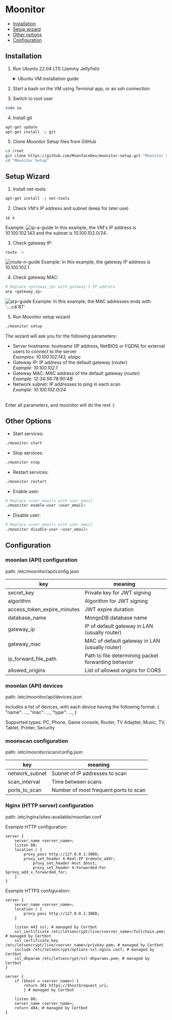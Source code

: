 # Moonitor

- [Installation](#installation)
- [Setup wizard](#setup-wizard)
- [Other options](#other-options)
- [Configuration](#configuration)

## Installation

1. Run Ubuntu 22.04 LTS (Jammy Jellyfish)
   <details><summary>Ubuntu VM installation guide</summary>

   <br/>**Downloads:**
   - [VirtualBox](https://download.virtualbox.org/virtualbox/6.1.34/VirtualBox-6.1.34-150636-Win.exe)
   - [Ubuntu image](https://ubuntu.com/download/desktop/thank-you?version=22.04&architecture=amd64)
   
   <br/>**Add virutal machine:**
   - Open VirtualBox
   - Click 'New' to create a new machine
   - Enter your VM name, change the 'Type' to Linux and the 'Version' to Ubuntu (64-bit), and then proceed
   - Set the machine RAM, the default memory size should be sufficient for Moonitor. Then proceed
   - Select 'Create a virtual hard disk now' and proceed
   - Select 'VDI (VirtualBox Disk Image)' as hard disk file type, and proceed
   - Select 'Dynamically allocated' for storage on physical hard disk, and proceed
   - Set the hard disk location and size, it is recommended to allocate at least 20GB. Then proceed
   
   <br/>**Configure network:**
   - Click 'Settings' to open VM settings window
   - Click 'Network' and set 'Attached to' to 'Bridged Adapter'
   - Set 'Name' to a host interface from the list
   - Click 'OK' to save the settings
   
   <br/>**Boot the machine:**
   - Click 'Start' to start the machine
   - A start-up disk selection popup will appear, click the folder icon to select an Ubuntu image
   - Click 'Add' and select the Ubuntu image file (.iso) you have already downloaded
   - Click 'Choose' and then 'Start' in order to start-up the machine using the selected image
   - A black screen with boot options will appear, navigate with arrow keys to 'Try or install Ubuntu' and press 'Enter' to select
  
   <br/>**Install the image**
   - After a while, a white screen will appear. Click 'Install Ubuntu'
   - Select your keyboard layout and proceed
   - In 'Updates and other software', select 'Minimal installation' and procees
   - Select 'Erase disk and install Ubuntu' and click 'Install Now' to proceed
   - A popup regarding disk changes will appear, click 'Continue'
   - Select your time zone and proceed
   - Fill in your name, computer name, username and password. Then proceed
   - After a few minutes, the installation will finish. Click 'Restart Now' when the popup appears
   - When the message 'Please remove the installation medium, then press ENTER:' appears, press enter
   - When the restart finishes, an 'Online Accounts' page will appear, click 'Skip' to proceed
   - Select 'No, don't send info to Canonical'. Then click 'Next' to proceed
   - Keep the default privacy settings and click 'Next' to proceed
   - Click 'Done' to start using your new machine
   - Congratulations! You have an Ubuntu VM
   </details>

2. Start a bash on the VM using Terminal app, or an ssh connection
   
3. Switch to root user
```bash
sudo su
```

4. Install git
```bash
apt-get update
apt-get install -y git
```

5. Clone Moonitor Setup files from GitHub
```bash
cd /root
git clone https://github.com/MoonfaceDev/moonitor-setup.git "Moonitor Setup"
cd "Moonitor Setup"
```

## Setup Wizard
1. Install net-tools
```bash
apt-get install -y net-tools
```

2. Check VM's IP address and subnet (keep for later use)
```bash
ip a
```
Example:
![ip-a-guide](https://user-images.githubusercontent.com/36325466/166083106-83c2c111-fc58-4ecf-853f-a3be3cbe15cb.png)
In this example, the VM's IP address is 10.100.102.143 and the subnet is 10.100.102.0/24.

3. Check gateway IP:
```bash
route -n
```
![route-n-guide](https://user-images.githubusercontent.com/36325466/166083652-3dcf73c9-d01f-4445-9a78-3259720eae72.png)
Example:
In this example, the gateway IP address is 10.100.102.1

4. Check gateway MAC:
```bash
# Replace <gateway_ip> with gateway's IP address
arp <gateway_ip>
```
![arp-guide](https://user-images.githubusercontent.com/36325466/166083908-9a5053eb-ea51-4cd9-b8bd-e2590e4a46dd.png)
Example:
In this example, the MAC addresses ends with '...:c4:87'

5. Run Moonitor setup wizard
```bash
./moonitor setup
```
The wizard will ask you for the following parameters:
- Server hostname: hostname (IP address, NetBIOS or FQDN) for external users to connect to the server
<br/>_Examples: 10.100.102.143, elaipc_
- Gateway IP: IP address of the default gateway (router)
<br/>_Example: 10.100.102.1_
- Gateway MAC: MAC address of the default gateway (router)
<br/>_Example: 12:34:56:78:90:AB_
- Network subnet: IP addresses to ping in each scan
<br/>_Example: 10.100.102.0/24_

<br/>Enter all parameters, and moonitor will do the rest :)

## Other Options
* Start services:
```bash
./moonitor start
```

* Stop services:
```bash
./moonitor stop
```

* Restart services:
```bash
./moonitor restart
```

* Enable user:
```bash
# Replace <user_email> with user_email
./moonitor enable-user <user_email>
```

* Disable user:
```bash
# Replace <user_email> with user_email
./moonitor disable-user <user_email>
```

## Configuration

### moonlan (API) configuration
path: /etc/moonitor/api/config.json

| key                         | meaning                                             |
|-----------------------------|-----------------------------------------------------|
| secret_key                  | Private key for JWT signing                         |
| algorithm                   | Algorithm for JWT signing                           |
| access_token_expire_minutes | JWT expire duration                                 |
| database_name               | MongoDB database name                               |
| gateway_ip                  | IP of default gateway in LAN (usually router)       |
| gateway_mac                 | MAC of default gateway in LAN (usually router)      |
| ip_forward_file_path        | Path to file determining packet forwarding behavior |
| allowed_origins             | List of allowed origins for CORS                    |


### moonlan (API) devices
path: /etc/moonitor/api/devices.json

Includes a list of devices, with each device having the following format:
{
   "name": ...,
   "mac": ...,
   "type": ...,
}

Supported types:
PC, Phone, Game console, Router, TV Adapter, Music, TV, Tablet, Printer, Security


### moonscan configuration
path: /etc/moonitor/scan/config.json

| key            | meaning                               |
|----------------|---------------------------------------|
| network_subnet | Subnet of IP addresses to scan        |
| scan_interval  | Time between scans                    |
| ports_to_scan  | Number of most frequent ports to scan |


### Nginx (HTTP server) configuration
path: /etc/nginx/sites-available/moonlan.conf

Example HTTP configuration:
```
server {
	server_name <server_name>;
	listen 80;
	location / {
		proxy_pass http://127.0.0.1:3000;
		proxy_set_header X-Real-IP $remote_addr;
      		proxy_set_header Host $host;
      		proxy_set_header X-Forwarded-For $proxy_add_x_forwarded_for;
	}
}
```

Example HTTPS configuration:
```
server {
	server_name <server_name>;
	location / {
		proxy_pass http://127.0.0.1:3000;
	}
	
	listen 443 ssl; # managed by Certbot
	ssl_certificate /etc/letsencrypt/live/<server_name>/fullchain.pem; # managed by Certbot
	ssl_certificate_key /etc/letsencrypt/live/<server_name>/privkey.pem; # managed by Certbot
	include /etc/letsencrypt/options-ssl-nginx.conf; # managed by Certbot
	ssl_dhparam /etc/letsencrypt/ssl-dhparams.pem; # managed by Certbot
}

server {
	if ($host = <server_name>) {
		return 301 https://$host$request_uri;
    	} # managed by Certbot
	
	listen 80;
	server_name <server_name>;
	return 404; # managed by Certbot
}
```
